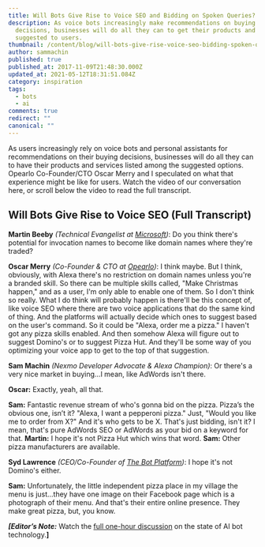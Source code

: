 ```yaml
---
title: Will Bots Give Rise to Voice SEO and Bidding on Spoken Queries?
description: As voice bots increasingly make recommendations on buying
  decisions, businesses will do all they can to get their products and services
  suggested to users.
thumbnail: /content/blog/will-bots-give-rise-voice-seo-bidding-spoken-queries/Bots-Clip11_800x300.jpg
author: sammachin
published: true
published_at: 2017-11-09T21:48:30.000Z
updated_at: 2021-05-12T18:31:51.084Z
category: inspiration
tags:
  - bots
  - ai
comments: true
redirect: ""
canonical: ""
---
```

As users increasingly rely on voice bots and personal assistants for recommendations on their buying decisions, businesses will do all they can to have their products and services listed among the suggested options. Opearlo Co-Founder/CTO Oscar Merry and I speculated on what that experience might be like for users. Watch the video of our conversation here, or scroll below the video to read the full transcript. 

<youtube id="ZU9_3KKezYg"></youtube>

## Will Bots Give Rise to Voice SEO (Full Transcript)

**Martin Beeby** *(Technical Evangelist at [Microsoft](https://thebeebs.co.uk/))*: Do you think there's potential for invocation names to become like domain names where they're traded? 

**Oscar Merry** *(Co-Founder & CTO at [Opearlo](http://www.opearlo.com/))*: I think maybe. But I think, obviously, with Alexa there's no restriction on domain names unless you're a branded skill. So there can be multiple skills called, "Make Christmas happen," and as a user, I'm only able to enable one of them. So I don't think so really. What I do think will probably happen is there'll be this concept of, like voice SEO where there are two voice applications that do the same kind of thing. And the platforms will actually decide which ones to suggest based on the user's command. So it could be "Alexa, order me a pizza." I haven't got any pizza skills enabled. And then somehow Alexa will figure out to suggest Domino's or to suggest Pizza Hut. And they'll be some way of you optimizing your voice app to get to the top of that suggestion. 

**Sam Machin** *(Nexmo Developer Advocate & Alexa Champion)*: Or there's a very nice market in buying...I mean, like AdWords isn't there. 

**Oscar:** Exactly, yeah, all that. 

**Sam:** Fantastic revenue stream of who's gonna bid on the pizza. Pizza’s the obvious one, isn’t it? "Alexa, I want a pepperoni pizza." Just, "Would you like me to order from X?" And it's who gets to be X. That's just bidding, isn't it? I mean, that's pure AdWords SEO or AdWords as your bid on a keyword for that. **Martin:** I hope it's not Pizza Hut which wins that word. **Sam:** Other pizza manufacturers are available. 

**Syd Lawrence** *(CEO/Co-Founder of [The Bot Platform](https://thebotplatform.com/))*: I hope it's not Domino's either. 

**Sam:** Unfortunately, the little independent pizza place in my village the menu is just...they have one image on their Facebook page which is a photograph of their menu. And that's their entire online presence. They make great pizza, but, you know. 

***[Editor’s Note:*** Watch the [full one-hour discussion](https://youtu.be/InJe29Yz5UM) on the state of AI bot technology.**]**